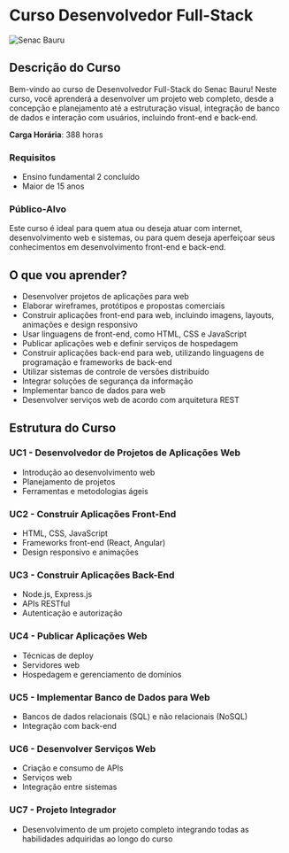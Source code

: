 # Curso Desenvolvedor Full-Stack 

![Senac Bauru](https://www.sp.senac.br/o/senac-theme/images/logo_senac_default.png)

## Descrição do Curso

Bem-vindo ao curso de Desenvolvedor Full-Stack do Senac Bauru! Neste curso, você aprenderá a desenvolver um projeto web completo, desde a concepção e planejamento até a estruturação visual, integração de banco de dados e interação com usuários, incluindo front-end e back-end.

**Carga Horária**: 388 horas

### Requisitos
- Ensino fundamental 2 concluído
- Maior de 15 anos

### Público-Alvo
Este curso é ideal para quem atua ou deseja atuar com internet, desenvolvimento web e sistemas, ou para quem deseja aperfeiçoar seus conhecimentos em desenvolvimento front-end e back-end.

## O que vou aprender?

- Desenvolver projetos de aplicações para web
- Elaborar wireframes, protótipos e propostas comerciais
- Construir aplicações front-end para web, incluindo imagens, layouts, animações e design responsivo
- Usar linguagens de front-end, como HTML, CSS e JavaScript
- Publicar aplicações web e definir serviços de hospedagem
- Construir aplicações back-end para web, utilizando linguagens de programação e frameworks de back-end
- Utilizar sistemas de controle de versões distribuído
- Integrar soluções de segurança da informação
- Implementar banco de dados para web
- Desenvolver serviços web de acordo com arquitetura REST

## Estrutura do Curso

### UC1 - Desenvolvedor de Projetos de Aplicações Web
- Introdução ao desenvolvimento web
- Planejamento de projetos
- Ferramentas e metodologias ágeis

### UC2 - Construir Aplicações Front-End
- HTML, CSS, JavaScript
- Frameworks front-end (React, Angular)
- Design responsivo e animações

### UC3 - Construir Aplicações Back-End
- Node.js, Express.js
- APIs RESTful
- Autenticação e autorização

### UC4 - Publicar Aplicações Web
- Técnicas de deploy
- Servidores web
- Hospedagem e gerenciamento de domínios

### UC5 - Implementar Banco de Dados para Web
- Bancos de dados relacionais (SQL) e não relacionais (NoSQL)
- Integração com back-end

### UC6 - Desenvolver Serviços Web
- Criação e consumo de APIs
- Serviços web
- Integração entre sistemas

### UC7 - Projeto Integrador
- Desenvolvimento de um projeto completo integrando todas as habilidades adquiridas ao longo do curso
